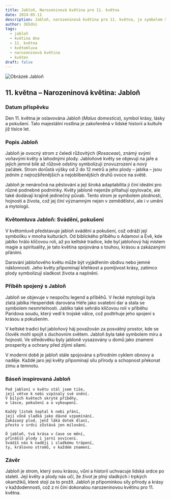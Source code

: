 ```yaml
---
title: Jabloň, Narozeninová květina pro 11. května
date: 2024-05-11
description: Jabloň, narozeninová květina pro 11. května, je symbolem Svádění, pokušení. Objevte její jedinečný význam, fascinující příběhy a poezii, která oslavuje její krásu.
author: 365dní
tags:
  - jabloň
  - květina dne
  - 11. května
  - květomluva
  - narozeninová květina
  - květen
draft: false
---
```


![Obrázek Jabloň](https://cdn.pixabay.com/photo/2022/04/20/20/23/flowers-7146137_640.jpg#center)


## 11. května – Narozeninová květina: Jabloň

### Datum příspěvku

Den 11. května je oslavována Jabloň (_Malus domestica_), symbol krásy, lásky a pokušení. Tato majestátní rostlina je zakořeněná v lidské historii a kultuře již tisíce let.

### Popis Jabloň

Jabloň je ovocný strom z čeledi růžovitých (_Rosaceae_), známý svými voňavými květy a lahodnými plody. Jabloňové květy se objevují na jaře a jejich jemné bílé až růžové odstíny symbolizují znovuzrození a nový začátek. Strom dorůstá výšky od 2 do 12 metrů a jeho plody – jablka – jsou jedním z nejrozšířenějších a nejoblíbenějších druhů ovoce na světě.

Jabloň je nenáročná na pěstování a její široká adaptabilita ji činí ideální pro různé podnebné podmínky. Květy jabloně nejenže přitahují opylovače, ale také dodávají krajině jedinečný půvab. Tento strom je symbolem plodnosti, hojnosti a života, což jej činí významným nejen v zemědělství, ale i v umění a mytologii.

### Květomluva Jabloň: Svádění, pokušení

V květomluvě představuje jabloň svádění a pokušení, což odráží její symboliku v mnoha kulturách. Od biblického příběhu o Adamovi a Evě, kde jablko hrálo klíčovou roli, až po keltské tradice, kde byl jabloňový háj místem magie a spirituality, je tato květina spojována s touhou, krásou a zakázanými přáními.

Darování jabloňového květu může být vyjádřením obdivu nebo jemné náklonnosti. Jeho květy připomínají křehkost a pomíjivost krásy, zatímco plody symbolizují sladkost života a naplnění.

### Příběh spojený s Jabloň

Jabloň se objevuje v nespočtu legend a příběhů. V řecké mytologii byla zlatá jablka Hesperidek darována Héře jako svatební dar a stala se symbolem nesmrtelnosti. Jablko také sehrálo klíčovou roli v příběhu Paridova soudu, který vedl k trojské válce, což podtrhuje jeho spojení s krásou a pokušením.

V keltské tradici byl jabloňový háj považován za posvátný prostor, kde se člověk mohl spojit s duchovním světem. Jabloň byla také symbolem míru a hojnosti. Ve středověku byly jabloně vysazovány u domů jako znamení prosperity a ochrany před zlými silami.

V moderní době je jabloň stále spojována s přírodním cyklem obnovy a naděje. Každé jaro její květy připomínají sílu přírody a schopnost překonat zimu a temnotu.

### Báseň inspirovaná Jabloň

```
Pod jabloní v květu stál jsem tiše,  
její větve k nebi vzpínaly své snění.  
V bílých květech skryté příběhy,  
o lásce, pokušení a o vykoupení.

Každý lístek šeptal k nebi přání,  
její vůně sladká jako dávné vzpomínání.  
Zakázaný plod, jenž láká dotek dlaní,  
přesto v srdci zůstává jen milování.

Ó jabloň, tvá krása v čase se mění,  
přinášíš plody i jarní osvícení.  
Svádíš nás k naději i sladkému trápení,  
ty, královno stromů, v každém znamení.  
```

### Závěr

Jabloň je strom, který svou krásou, vůní a historií uchvacuje lidská srdce po staletí. Její květy a plody nás učí, že život je plný sladkých i trpkých okamžiků, které stojí za to prožít. Jabloň je připomínkou síly přírody a krásy v každodennosti, což z ní činí dokonalou narozeninovou květinu pro 11. května.